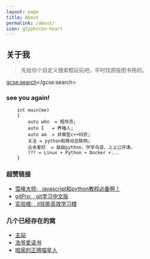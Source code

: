```yaml
---
layout: page
title: About
permalink: /about/
icon: glyphicon-heart
---
```


## 关于我

> 先给你个自定义搜索框玩玩吧，平时找原版图书用的。


<script>
(function() {
var cx = '001822116234117285801:j43wicubn8g';
var gcse = document.createElement('script');
gcse.type = 'text/javascript';
gcse.async = true;
gcse.src = (document.location.protocol == 'https:' ? 'https:' : 'http:') +
        '//cse.google.com/cse.js?cx=' + cx;
var s = document.getElementsByTagName('script')[0];
s.parentNode.insertBefore(gcse, s);
  })();
</script>
<gcse:search></gcse:search>


### see you again!

        int main(me)
        {
            auto who  = 程序员;
            auto I   = 养喵人;
            auto am  = 非典型c++码农;
            关注 = python和移动互联网;
            业余爱好  = 敲敲python，学学鸟语，上上公开课。
            ??? = Linux + Python + Docker +...
        }


### 超赞链接
-  [雪峰大师: , javascript和python教程必备啊！](http://www.liaoxuefeng.com/)  
-  [gitPro: , git学习中文版](http://jingxuan.io/progit)  
-  [实验楼: , it技能高效学习楼](https://www.shiyanlou.com/register?inviter=NTY0MzE5MDcwNjU3)  

### 几个已经存在的窝    

* [主站](http://i.howie.wang)
* [浩爷爱读书](http://pxjgz.lofter.com)
* [咱家的正牌喵星人](http://lulumiao.github.io/)

